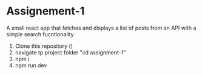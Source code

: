 # Assignement-1
A small react app that fetches and displays a list of posts from an API with a simple search fucntionality

1. Clone this repository ()
2. navigate tp project folder "cd assignment-1"
3. npm i
4. npm run dev